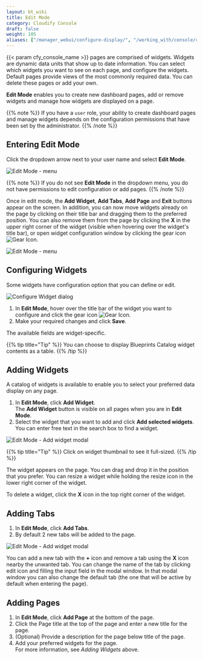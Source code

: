 ```yaml
---
layout: bt_wiki
title: Edit Mode
category: Cloudify Console
draft: false
weight: 105
aliases: ["/manager_webui/configure-display/", "/working_with/console/configure-display/"]
---
```


{{< param cfy_console_name >}} pages are comprised of widgets. Widgets are dynamic data units that show up to date information. 
You can select which widgets you want to see on each page, and configure the widgets. Default pages provide views of the most commonly required data. You can delete these pages or add your own.

**Edit Mode** enables you to create new dashboard pages, add or remove widgets and manage how widgets are displayed on a page.

{{% note %}}
If you have a `user` role, your ability to create dashboard pages and manage widgets depends on the configuration permissions that have been set by the administrator.
{{% /note %}} 


## Entering Edit Mode

Click the dropdown arrow next to your user name and select **Edit Mode**. 

![Edit Mode - menu]( /images/ui/customization/edit-mode_menu.png )

{{% note %}}
If you do not see **Edit Mode** in the dropdown menu, you do not have permissions to edit configuration or add pages.
{{% /note %}} 

Once in edit mode, the **Add Widget**, **Add Tabs**, **Add Page**  and **Exit** buttons appear on the screen. In addition, you can now move widgets already on the page by clicking on their title bar and dragging them to the preferred position. You can also remove them from the page by clicking the **X** in the upper right corner of the widget (visible when hovering over the widget's title bar), or open widget configuration window by clicking the gear icon ![Gear Icon]( /images/ui/icons/gear-icon.png ).

![Edit Mode - menu]( /images/ui/customization/edit-mode_overview.png )


## Configuring Widgets

Some widgets have configuration option that you can define or edit.

![Configure Widget dialog]( /images/ui/customization/configure-widget.png )

 1. In **Edit Mode**, hover over the title bar of the widget you want to configure and click the gear icon ![Gear Icon]( /images/ui/icons/gear-icon.png ).
 2. Make your required changes and click **Save**.   
    
The available fields are widget-specific.

{{% tip title="Tip" %}}
You can choose to display Blueprints Catalog widget contents as a table.
{{% /tip %}}


## Adding Widgets

A catalog of widgets is available to enable you to select your preferred data display on any page.

1. In **Edit Mode**, click **Add Widget**.   
   The **Add Widget** button is visible on all pages when you are in **Edit Mode**.  
2. Select the widget that you want to add and click **Add selected widgets**.   
   You can enter free text in the search box to find a widget.

![Edit Mode - Add widget modal]( /images/ui/customization/edit-mode_add-widget-modal.png )

{{% tip title="Tip" %}}
Click on widget thumbnail to see it full-sized.
{{% /tip %}}

The widget appears on the page. You can drag and drop it in the position that you prefer. You can resize a widget while holding the resize icon in the lower right corner of the widget.

To delete a widget, click the **X** icon in the top right corner of the widget.


## Adding Tabs

1. In **Edit Mode**, click **Add Tabs**.  
2. By default 2 new tabs will be added to the page. 

![Edit Mode - Add widget modal]( /images/ui/customization/edit-mode_tabs.png )

You can add a new tab with the **+** icon and remove a tab using the **X** icon nearby the unwanted tab.
You can change the name of the tab by clicking edit icon and filling the input field in the modal window. 
In that modal window you can also change the default tab (the one that will be active by default when entering the page).


## Adding Pages

1. In **Edit Mode**, click **Add Page** at the bottom of the page.
2. Click the Page title at the top of the page and enter a new title for the page.
3. (Optional) Provide a description for the page below title of the page.
4. Add your preferred widgets for the page.   
   For more information, see *Adding Widgets* above.
